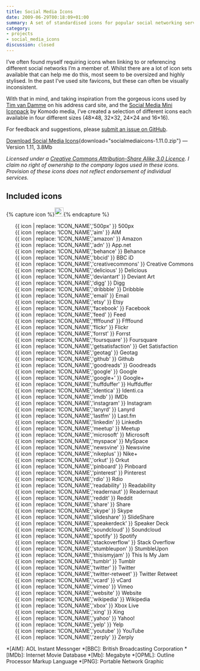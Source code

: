 ```yaml
---
title: Social Media Icons
date: 2009-06-29T00:18:09+01:00
summary: A set of standardised icons for popular social networking services and tools.
category:
- projects
- social_media_icons
discussion: closed
---
```

I’ve often found myself requiring icons when linking to or referencing different social networks I’m a member of. Whilst there are a lot of icon sets available that can help me do this, most seem to be oversized and highly stylised. In the past I’ve used site favicons, but these can often be visually inconsistent.

With that in mind, and taking inspiration from the gorgeous icons used by [Tim van Damme][1] on his address card site, and the [Social Media Mini Iconpack][2] by Komodo media, I’ve created a selection of different icons each available in four different sizes (48×48, 32×32, 24×24 and 16×16).

For feedback and suggestions, please [submit an issue on GitHub][3].

[Download Social Media Icons][4]{download="socialmediaicons-1.11.0.zip"} — Version 1.11, 3.8Mb

*Licensed under a [Creative Commons Attribution-Share Alike 3.0 Licence][5]. I claim no right of ownership to the company logos used in these icons. Provision of these icons does not reflect endorsement of individual services.*

## Included icons

<style>
  .s-icons {
    display: flex;
    flex-wrap: wrap;
    font-size: 0.875rem;
  }
  .s-icons img {
    margin: 0.25rem 0.5rem 0.25rem 0;
  }
  .s-icons li {
    display: flex;
    align-items: center;
    flex-basis: 50%;
    white-space: nowrap;
    list-style: none;
  }
  @media screen and (min-width:37.5em) {
    .s-icons li {
      flex-basis: 33%;
    }
  }
</style>
{% capture icon %}<img src="https://raw.githubusercontent.com/paulrobertlloyd/socialmediaicons/master/ICON_NAME-48x48.png" height="24" width="24" alt="">{% endcapture %}
<ul class="s-icons">
  <li>{{ icon | replace: 'ICON_NAME','500px' }} 500px</li>
  <li>{{ icon | replace: 'ICON_NAME','aim' }} AIM</li>
  <li>{{ icon | replace: 'ICON_NAME','amazon' }} Amazon</li>
  <li>{{ icon | replace: 'ICON_NAME','adn' }} App.net</li>
  <li>{{ icon | replace: 'ICON_NAME','behance' }} Behance</li>
  <li>{{ icon | replace: 'ICON_NAME','bbcid' }} BBC iD</li>
  <li>{{ icon | replace: 'ICON_NAME','creativecommons' }} Creative Commons</li>
  <li>{{ icon | replace: 'ICON_NAME','delicious' }} Delicious</li>
  <li>{{ icon | replace: 'ICON_NAME','deviantart' }} Deviant Art</li>
  <li>{{ icon | replace: 'ICON_NAME','digg' }} Digg</li>
  <li>{{ icon | replace: 'ICON_NAME','dribbble' }} Dribbble</li>
  <li>{{ icon | replace: 'ICON_NAME','email' }} Email</li>
  <li>{{ icon | replace: 'ICON_NAME','etsy' }} Etsy</li>
  <li>{{ icon | replace: 'ICON_NAME','facebook' }} Facebook</li>
  <li>{{ icon | replace: 'ICON_NAME','feed' }} Feed</li>
  <li>{{ icon | replace: 'ICON_NAME','ffffound' }} Ffffound</li>
  <li>{{ icon | replace: 'ICON_NAME','flickr' }} Flickr</li>
  <li>{{ icon | replace: 'ICON_NAME','forrst' }} Forrst</li>
  <li>{{ icon | replace: 'ICON_NAME','foursquare' }} Foursquare</li>
  <li>{{ icon | replace: 'ICON_NAME','getsatisfaction' }} Get Satisfaction</li>
  <li>{{ icon | replace: 'ICON_NAME','geotag' }} Geotag</li>
  <li>{{ icon | replace: 'ICON_NAME','github' }} Github</li>
  <li>{{ icon | replace: 'ICON_NAME','goodreads' }} Goodreads</li>
  <li>{{ icon | replace: 'ICON_NAME','google' }} Google</li>
  <li>{{ icon | replace: 'ICON_NAME','google+' }} Google+</li>
  <li>{{ icon | replace: 'ICON_NAME','huffduffer' }} Huffduffer</li>
  <li>{{ icon | replace: 'ICON_NAME','identica' }} Identi.ca</li>
  <li>{{ icon | replace: 'ICON_NAME','imdb' }} IMDb</li>
  <li>{{ icon | replace: 'ICON_NAME','instagram' }} Instagram</li>
  <li>{{ icon | replace: 'ICON_NAME','lanyrd' }} Lanyrd</li>
  <li>{{ icon | replace: 'ICON_NAME','lastfm' }} Last.fm</li>
  <li>{{ icon | replace: 'ICON_NAME','linkedin' }} LinkedIn</li>
  <li>{{ icon | replace: 'ICON_NAME','meetup' }} Meetup</li>
  <li>{{ icon | replace: 'ICON_NAME','microsoft' }} Microsoft</li>
  <li>{{ icon | replace: 'ICON_NAME','myspace' }} MySpace</li>
  <li>{{ icon | replace: 'ICON_NAME','newsvine' }} Newsvine</li>
  <li>{{ icon | replace: 'ICON_NAME','nikeplus' }} Nike+</li>
  <li>{{ icon | replace: 'ICON_NAME','orkut' }} Orkut</li>
  <li>{{ icon | replace: 'ICON_NAME','pinboard' }} Pinboard</li>
  <li>{{ icon | replace: 'ICON_NAME','pinterest' }} Pinterest</li>
  <li>{{ icon | replace: 'ICON_NAME','rdio' }} Rdio</li>
  <li>{{ icon | replace: 'ICON_NAME','readability' }} Readability</li>
  <li>{{ icon | replace: 'ICON_NAME','readernaut' }} Readernaut</li>
  <li>{{ icon | replace: 'ICON_NAME','reddit' }} Reddit</li>
  <li>{{ icon | replace: 'ICON_NAME','share' }} Share</li>
  <li>{{ icon | replace: 'ICON_NAME','skype' }} Skype</li>
  <li>{{ icon | replace: 'ICON_NAME','slideshare' }} SlideShare</li>
  <li>{{ icon | replace: 'ICON_NAME','speakerdeck' }} Speaker Deck</li>
  <li>{{ icon | replace: 'ICON_NAME','soundcloud' }} Soundcloud</li>
  <li>{{ icon | replace: 'ICON_NAME','spotify' }} Spotify</li>
  <li>{{ icon | replace: 'ICON_NAME','stackoverflow' }} Stack Overflow</li>
  <li>{{ icon | replace: 'ICON_NAME','stumbleupon' }} StumbleUpon</li>
  <li>{{ icon | replace: 'ICON_NAME','thisismyjam' }} This Is My Jam</li>
  <li>{{ icon | replace: 'ICON_NAME','tumblr' }} Tumblr</li>
  <li>{{ icon | replace: 'ICON_NAME','twitter' }} Twitter</li>
  <li>{{ icon | replace: 'ICON_NAME','twitter-retweet' }} Twitter Retweet</li>
  <li>{{ icon | replace: 'ICON_NAME','vcard' }} vCard</li>
  <li>{{ icon | replace: 'ICON_NAME','vimeo' }} Vimeo</li>
  <li>{{ icon | replace: 'ICON_NAME','website' }} Website</li>
  <li>{{ icon | replace: 'ICON_NAME','wikipedia' }} Wikipedia</li>
  <li>{{ icon | replace: 'ICON_NAME','xbox' }} Xbox Live</li>
  <li>{{ icon | replace: 'ICON_NAME','xing' }} Xing</li>
  <li>{{ icon | replace: 'ICON_NAME','yahoo' }} Yahoo!</li>
  <li>{{ icon | replace: 'ICON_NAME','yelp' }} Yelp</li>
  <li>{{ icon | replace: 'ICON_NAME','youtube' }} YouTube</li>
  <li>{{ icon | replace: 'ICON_NAME','zerply' }} Zerply</li>
</ul>

[1]: http://timvandamme.com/
[2]: http://www.komodomedia.com/blog/2008/12/social-media-mini-iconpack/
[3]: https://github.com/paulrobertlloyd/socialmediaicons/issues
[4]: https://github.com/paulrobertlloyd/socialmediaicons/archive/1.11.0.zip
[5]: http://creativecommons.org/licenses/by-sa/3.0/

*[AIM]: AOL Instant Messnger
*[BBC]: British Broadcasting Corporation
*[IMDb]: Internet Movie Database
*[Mb]: Megabyte
*[OPML]: Outline Processor Markup Language
*[PNG]: Portable Network Graphic
